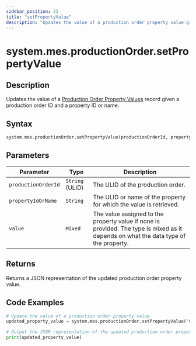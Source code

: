 ```yaml
---
sidebar_position: 23
title: "setPropertyValue"
description: "Updates the value of a production order property value given a production order object and a property object."
---
```


# system.mes.productionOrder.setPropertyValue

## Description

Updates the value of a [Production Order Property Values](../../data-model/production-order-model/production-order-property-value) record given
a production order ID and a property ID or name.

## Syntax

```python
system.mes.productionOrder.setPropertyValue(productionOrderId, propertyIdOrName, value)
```

## Parameters

| Parameter           | Type            | Description                                                                                                                          |
| ------------------- | --------------- | ------------------------------------------------------------------------------------------------------------------------------------ |
| `productionOrderId` | `String` (ULID) | The ULID of the production order.                                                                                                    |
| `propertyIdOrName`  | `String`        | The ULID or name of the property for which the value is retrieved.                                                                   |
| `value`             | `Mixed`         | The value assigned to the property value if none is provided. The type is mixed as it depends on what the data type of the property. |

## Returns

Returns a JSON representation of the updated production order property value.

## Code Examples

```python
# Update the value of a production order property value
updated_property_value = system.mes.productionOrder.setPropertyValue('01JPMTA7K3-E8EHA4MD-7C304P4Z', 'Batch Size', 200)

# Output the JSON representation of the updated production order property value
print(updated_property_value)
```

